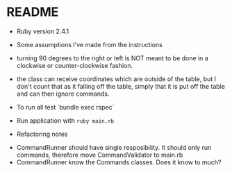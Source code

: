 # README

* Ruby version 2.4.1

* Some assumptions I've made from the instructions
 - turning 90 degrees to the right or left is NOT meant to be done
   in a clockwise or counter-clockwise fashion.

 - the class can receive coordinates which are outside of the table,
   but I don't count that as it falling off the table, simply that it is put
   off the table and can then ignore commands.

* To run all test
´bundle exec rspec´

* Run application with `ruby main.rb`

* Refactoring notes
- CommandRunner should have single resposibility. It should only run commands, therefore move CommandValidator to main.rb
- CommandRunner know the Commands classes. Does it know to much?
